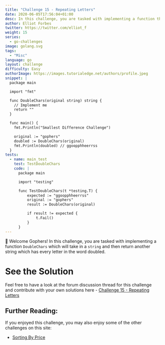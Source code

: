 ```yaml
---
title: "Challenge 15 - Repeating Letters"
date: 2020-06-05T17:56:04+01:00
desc: In this challenge, you are tasked with implementing a function that takes in a string and then duplicates the characters twice within the string. 
author: Elliot Forbes
twitter: https://twitter.com/elliot_f
weight: 15
series: 
  - go-challenges
image: golang.svg 
tags:
  - "Misc"
language: go
layout: challenge
difficulty: Easy
authorImage: https://images.tutorialedge.net/authors/profile.jpeg
snippet: |
  package main

  import "fmt"

  func DoubleChars(original string) string {
    // Implement me
    return ""
  }

  func main() {
    fmt.Println("Smallest Difference Challenge")

    original := "gophers"
    doubled := DoubleChars(original)
    fmt.Println(doubled) // ggoopphheerrss
  }
tests:
  - name: main_test
    test: TestDoubleChars
    code: |
      package main

      import "testing"

      func TestDoubleChars(t *testing.T) {
          expected := "ggoopphheerrss"
          original := "gophers"
          result := DoubleChars(original)

          if result != expected {
              t.Fail()
          }
      }
---
```


👋 Welcome Gophers! In this challenge, you are tasked with implementing a function `DoubleChars` which will take in a `string` and then return another string which has every letter in the word doubled.


# See the Solution

Feel free to have a look at the forum discussion thread for this challenge and contribute with your own solutions here - [Challenge 15 - Repeating Letters](https://discuss.tutorialedge.net/t/challenge-15-repeating-letters/36) 

## Further Reading:

If you enjoyed this challenge, you may also enjoy some of the other challenges on this site:

* [Sorting By Price](/challenges/go/sort-by-price/)